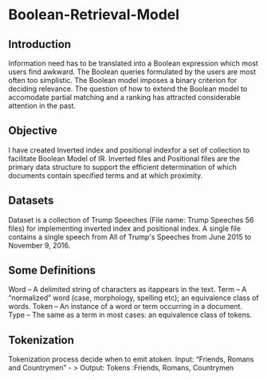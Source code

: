 # Boolean-Retrieval-Model

## Introduction
Information need has to be translated into a Boolean expression which most users find awkward.
The Boolean queries formulated by the users are most often too simplistic.
The Boolean model imposes a binary criterion for deciding relevance.
The question of how to extend the Boolean model to accomodate partial matching and a ranking has attracted considerable attention in the past.

## Objective
I have created Inverted index and positional indexfor a set of collection to facilitate Boolean Model of IR. 
Inverted files and Positional files are the primary data structure to support the efficient determination of which documents contain specified terms and at which proximity. 

## Datasets
Dataset is a collection of Trump Speeches (File name: Trump Speeches 56 files) for
implementing inverted index and positional index. A single file contains a single speech from All
of Trump's Speeches from June 2015 to November 9, 2016.

## Some Definitions
Word – A delimited string of characters as itappears in the text.
Term – A “normalized” word (case, morphology, spelling etc); an equivalence class of words.
Token – An instance of a word or term occurring in a document.
Type – The same as a term in most cases: an equivalence class of tokens.

## Tokenization
Tokenization process decide when to emit atoken.
Input: “Friends, Romans and Countrymen” - > Output: Tokens :Friends, Romans, Countrymen
